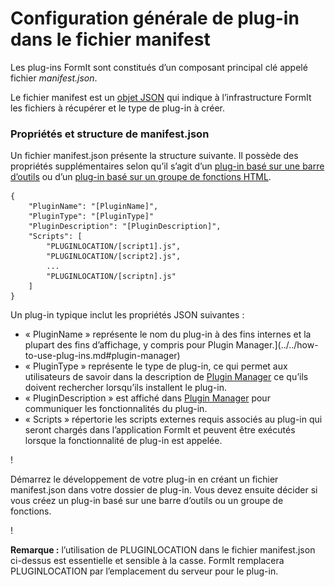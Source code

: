 # Configuration générale de plug-in dans le fichier manifest

Les plug-ins FormIt sont constitués d’un composant principal clé appelé fichier _manifest.json_.

Le fichier manifest est un [objet JSON](http://www.json.org) qui indique à l’infrastructure FormIt les fichiers à récupérer et le type de plug-in à créer.

### Propriétés et structure de manifest.json

Un fichier manifest.json présente la structure suivante. Il possède des propriétés supplémentaires selon qu’il s’agit d’un [plug-in basé sur une barre d’outils](../additional-development-options/creating-a-toolbar-based-plugin.md) ou d’un [plug-in basé sur un groupe de fonctions HTML](../additional-development-options/creating-an-html-panel-plugin.md).

```
{
    "PluginName": "[PluginName]",
    "PluginType": "[PluginType]"
    "PluginDescription": "[PluginDescription]",
    "Scripts": [
        "PLUGINLOCATION/[script1].js",
        "PLUGINLOCATION/[script2].js",
        ...
        "PLUGINLOCATION/[scriptn].js"
    ]
}               
```

Un plug-in typique inclut les propriétés JSON suivantes :

* « PluginName » représente le nom du plug-in à des fins internes et la plupart des fins d’affichage, y compris pour [](../../how-to-use-plug-ins.md#plugin-manager)Plugin Manager.](../../how-to-use-plug-ins.md#plugin-manager)
* « PluginType » représente le type de plug-in, ce qui permet aux utilisateurs de savoir dans la description de [Plugin Manager](../../how-to-use-plug-ins.md#plugin-manager) ce qu’ils doivent rechercher lorsqu’ils installent le plug-in.
* « PluginDescription » est affiché dans [Plugin Manager](../../how-to-use-plug-ins.md#plugin-manager) pour communiquer les fonctionnalités du plug-in.
* « Scripts » répertorie les scripts externes requis associés au plug-in qui seront chargés dans l’application FormIt et peuvent être exécutés lorsque la fonctionnalité de plug-in est appelée.

\![](<../../../.gitbook/assets/image (5) (1).png>)

Démarrez le développement de votre plug-in en créant un fichier manifest.json dans votre dossier de plug-in. Vous devez ensuite décider si vous créez un plug-in basé sur une barre d’outils ou un groupe de fonctions.

\![](<../../../.gitbook/assets/image (36).png>)

**Remarque :** l’utilisation de PLUGINLOCATION dans le fichier manifest.json ci-dessus est essentielle et sensible à la casse. FormIt remplacera PLUGINLOCATION par l’emplacement du serveur pour le plug-in.

